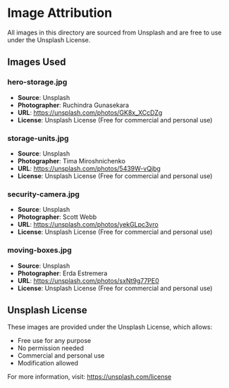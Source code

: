 # Image Attribution

All images in this directory are sourced from Unsplash and are free to use under the Unsplash License.

## Images Used

### hero-storage.jpg
- **Source**: Unsplash
- **Photographer**: Ruchindra Gunasekara
- **URL**: https://unsplash.com/photos/GK8x_XCcDZg
- **License**: Unsplash License (Free for commercial and personal use)

### storage-units.jpg
- **Source**: Unsplash
- **Photographer**: Tima Miroshnichenko
- **URL**: https://unsplash.com/photos/5439W-vQjbg
- **License**: Unsplash License (Free for commercial and personal use)

### security-camera.jpg
- **Source**: Unsplash
- **Photographer**: Scott Webb
- **URL**: https://unsplash.com/photos/yekGLpc3vro
- **License**: Unsplash License (Free for commercial and personal use)

### moving-boxes.jpg
- **Source**: Unsplash
- **Photographer**: Erda Estremera
- **URL**: https://unsplash.com/photos/sxNt9g77PE0
- **License**: Unsplash License (Free for commercial and personal use)

## Unsplash License

These images are provided under the Unsplash License, which allows:
- Free use for any purpose
- No permission needed
- Commercial and personal use
- Modification allowed

For more information, visit: https://unsplash.com/license
